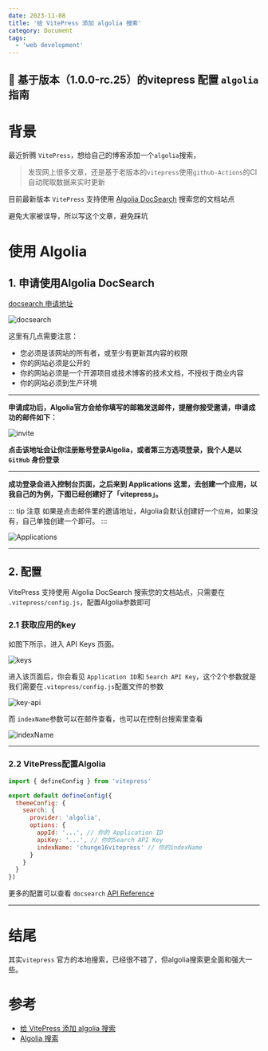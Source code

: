 ```yaml
---
date: 2023-11-08
title: '给 VitePress 添加 algolia 搜索'
category: Document
tags:
  - 'web development'
---
```


:tada: 基于版本（1.0.0-rc.25）的vitepress 配置 `algolia` 指南
---



# 背景
最近折腾 `VitePress`，想给自己的博客添加一个`algolia`搜索，

> 发现网上很多文章，还是基于老版本的`vitepress`使用`github-Actions`的CI自动爬取数据来实时更新


目前最新版本 `VitePress` 支持使用 [Algolia DocSearch](https://vitepress.dev/reference/default-theme-search#algolia-search) 搜索您的文档站点

避免大家被误导，所以写这个文章，避免踩坑

# 使用 Algolia

## 1. 申请使用Algolia DocSearch

[docsearch 申请地址](https://docsearch.algolia.com/apply/)

![docsearch](/vitepressAlgolia/docsearch.png)


这里有几点需要注意：

- 您必须是该网站的所有者，或至少有更新其内容的权限
- 你的网站必须是公开的
- 你的网站必须是一个开源项目或技术博客的技术文档，不授权于商业内容
- 你的网站必须到生产环境

---

**申请成功后，Algolia官方会给你填写的邮箱发送邮件，提醒你接受邀请，申请成功的邮件如下：**

![invite](/vitepressAlgolia/invite.png)



**点击该地址会让你注册账号登录Algolia，或者第三方选项登录，我个人是以 `GitHub` 身份登录**

---


**成功登录会进入控制台页面，之后来到 Applications 这里，去创建一个应用，以我自己的为例，下图已经创建好了「vitepress」。**



::: tip 注意
如果是点击邮件里的邀请地址，Algolia会默认创建好一个`应用`，如果没有，自己单独创建一个即可。
:::


![Applications](/vitepressAlgolia/Applications.png)

---

## 2. 配置

VitePress 支持使用 Algolia DocSearch 搜索您的文档站点，只需要在 `.vitepress/config.js`，配置Algolia参数即可


### 2.1 获取应用的key

如图下所示，进入 API Keys 页面。

![keys](/vitepressAlgolia/keys.png)




进入该页面后，你会看见    `Application ID`和 `Search API Key`，这个2个参数就是我们需要在`.vitepress/config.js`配置文件的参数



![key-api](/vitepressAlgolia/key-api.png)


而 `indexName`参数可以在邮件查看，也可以在控制台搜索里查看

![indexName](/vitepressAlgolia/indexName.png)

---

### 2.2 VitePress配置Algolia

```js
import { defineConfig } from 'vitepress'

export default defineConfig({
  themeConfig: {
    search: {
      provider: 'algolia',
      options: {
        appId: '...', // 你的 Application ID
        apiKey: '...', // 你的Search API Key
        indexName: 'chunge16vitepress' // 你的indexName
      }
    }
  }
})


```

更多的配置可以查看 `docsearch` [API Reference](https://docsearch.algolia.com/docs/api)

---

# 结尾
 其实`vitepress` 官方的本地搜索，已经很不错了，但algolia搜索更全面和强大一些。



# 参考
- [给 VitePress 添加 algolia 搜索](https://chodocs.cn/program/vitepress-algolia/)
- [Algolia 搜索](https://vitepress.dev/reference/default-theme-search#algolia-search)









